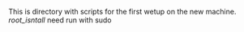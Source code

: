 This is directory with scripts for the first wetup on the new machine.
*root_isntall* need run with sudo
